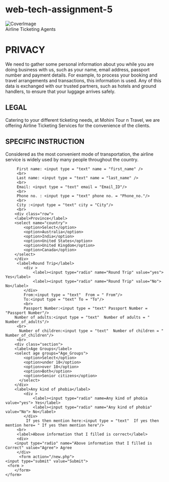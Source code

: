 # web-tech-assignment-5
<!DOCTYPE html>
<html>
  <head>
    <meta charset="utf-8">
    <meta name="viewport" content="width=device-width">
    <title></title>
    <link href="style.css" rel="stylesheet" type="text/css" />
  </head>
  <body>
    <script src="script.js"></script>
    <img "https://purepng.com/photo/6666/airplane" alt="CoverImage">
    <div class = "main"> 
            <div class ="ATA">Airline Ticketing Agents</div> 
            <div class =">Airline Ticketing Agents"> 
            </div> 
            </div> 
             <p img style = "color:rgb(240, 240, 255); border :3px; "> 
     </p>
     <h1>PRIVACY</h1>
    <p>We need to gather some personal information about you while you are doing business with us, such as your name, email address, passport number and payment details. For example, to process your booking and travel arrangements and transactions, this information is used. Any of this data is exchanged with our trusted partners, such as hotels and ground handlers, to ensure that your luggage arrives safely.</p>
    <h2>LEGAL</h2>
    <p> Catering to your different ticketing needs, at Mohini Tour n Travel, we are offering Airline Ticketing Services for the convenience of the clients. </p>
    <h2>SPECIFIC INSTRUCTION</h2>
    <p>Considered as the most convenient mode of transportation, the airline service is widely used by many people throughout the country.</p>
   
         First name: <input type = "text" name = "first_name" />
         <br>
         Last name: <input type = "text" name = "last_name" />
         <br>
         Email: <input type = "text" email = "Email_ID"/>
         <br>
         Phone no. : <input type = "text" phone no. = "Phone_no."/>
         <br>
         City :<input type = "text" city = "City"/>
         <br>
        <div class="row">
        <label>Province</label>
        <select name="country">
            <option>Select</option>
            <option>Australia</option>
            <option>India</option>
            <option>United States</option>
            <option>United Kingdom</option>
            <option>Canada</option>
        </select>
        </div>
         <label>Round Trip</label>
            <div >
                <label><input type="radio" name="Round Trip" value="yes"> Yes</label>
                <label><input type="radio" name="Round Trip" value="No"> No</label>
            </div>
            From:<input type = "text"  From = " From"/>
            To:<input type = "text" To = "To"/>
            <br>
            Passport Number:<input type = "text" Passport Number = "Passport Number"/>
        Number of adults:<input type = "text"  Number of adults = " Number_of_adults"/>
         <br>
          Number of children:<input type = "text"  Number of children = " Number_of_children"/>
         <br>
        <div class="section">
        <label>Age Groups</label>
        <select age groups="Age_Groups">
            <option>Select</option>
            <option>under 18</option>
            <option>over 18</option>
            <option>Both</option>
            <option>Senior citizens</option>
          </select>
        </div>
        <label>Any kind of phobia</label>
            <div >
                <label><input type="radio" name=Any kind of phobia value="yes"> Yes</label>
                <label><input type="radio" name="Any kind of phobia" value="No"> No</label>
            </div>
             If yes then mention here:<input type = "text"  If yes then mention here= " If yes then mention here"/>
         <br>
         <label>Above information that I filled is correct</label>
         <div>
        <input type="radio" name="Above information that I filled is Correct" value="Agree"> Agree
         </div>
          <form action="/new.php">
    <input type="submit" value="Submit">
     <form >
        </form>
    </form>
  </body>
</html>
